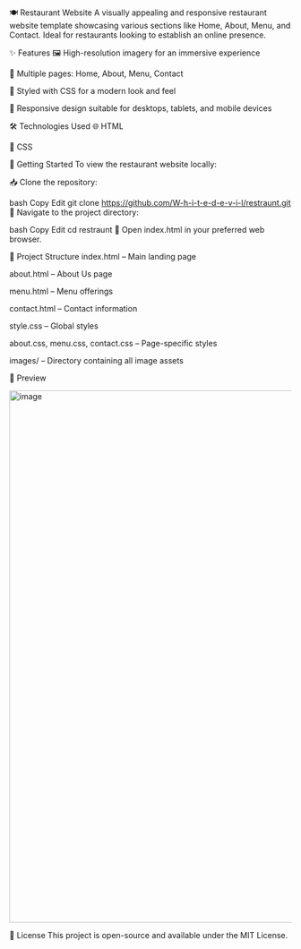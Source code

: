 🍽️ Restaurant Website
A visually appealing and responsive restaurant website template showcasing various sections like Home, About, Menu, and Contact. Ideal for restaurants looking to establish an online presence.

✨ Features
🖼️ High-resolution imagery for an immersive experience

🧭 Multiple pages: Home, About, Menu, Contact

🎨 Styled with CSS for a modern look and feel

📱 Responsive design suitable for desktops, tablets, and mobile devices

🛠️ Technologies Used
🌐 HTML

🎨 CSS

🚀 Getting Started
To view the restaurant website locally:

📥 Clone the repository:

bash
Copy
Edit
git clone https://github.com/W-h-i-t-e-d-e-v-i-l/restraunt.git
📂 Navigate to the project directory:

bash
Copy
Edit
cd restraunt
🌟 Open index.html in your preferred web browser.

📁 Project Structure
index.html – Main landing page

about.html – About Us page

menu.html – Menu offerings

contact.html – Contact information

style.css – Global styles

about.css, menu.css, contact.css – Page-specific styles

images/ – Directory containing all image assets

📸 Preview

<img width="951" alt="image" src="https://github.com/user-attachments/assets/cf908843-b2dc-4b58-9018-30f32a3b32dd" />


📄 License
This project is open-source and available under the MIT License.
